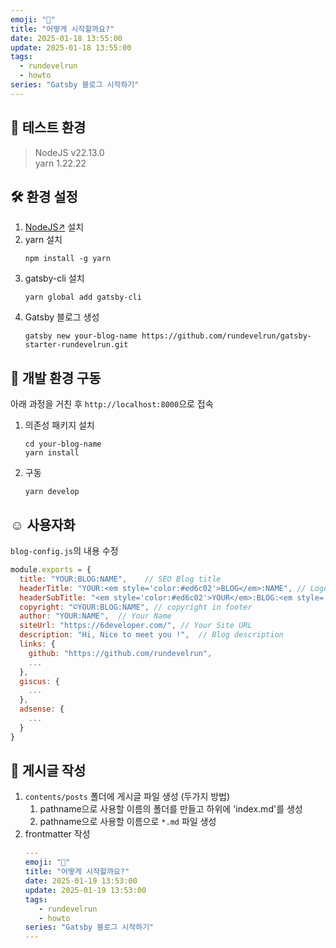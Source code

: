 ```yaml
---
emoji: "🚀"
title: "어떻게 시작할까요?"
date: 2025-01-18 13:55:00
update: 2025-01-18 13:55:00
tags:
  - rundevelrun
  - howto
series: "Gatsby 블로그 시작하기"
---
```


## 🧪 테스트 환경
> NodeJS v22.13.0 <br/>
> yarn 1.22.22

## 🛠️ 환경 설정
1. [NodeJS↗](https://nodejs.org/ko/download) 설치
2. yarn 설치
   ```shell
   npm install -g yarn
   ```
3. gatsby-cli 설치
   ```shell
   yarn global add gatsby-cli
   ```
4. Gatsby 블로그 생성
   ```shell
   gatsby new your-blog-name https://github.com/rundevelrun/gatsby-starter-rundevelrun.git
   ```

## 🚀 개발 환경 구동    
아래 과정을 거친 후 `http://localhost:8000`으로 접속
1. 의존성 패키지 설치
   ```shell
   cd your-blog-name
   yarn install
   ```
2. 구동
   ```shell
   yarn develop
   ```
   
## ☺️ 사용자화
`blog-config.js`의 내용 수정

```javascript
module.exports = {
  title: "YOUR:BLOG:NAME",    // SEO Blog title
  headerTitle: "YOUR:<em style='color:#ed6c02'>BLOG</em>:NAME", // Logo 1
  headerSubTitle: "<em style='color:#ed6c02'>YOUR</em>:BLOG:<em style='color:#ed6c02'>NAME</em>", // Logo 2
  copyright: "©YOUR:BLOG:NAME", // copyright in footer
  author: "YOUR:NAME",  // Your Name
  siteUrl: "https://6developer.com/", // Your Site URL
  description: "Hi, Nice to meet you !",  // Blog description
  links: {
    github: "https://github.com/rundevelrun",
    ...
  },
  giscus: {
    ...
  },
  adsense: {
    ...
  }
}
```

## 📝 게시글 작성
1. `contents/posts` 폴더에 게시글 파일 생성 (두가지 방법)
   1. pathname으로 사용할 이름의 폴더를 만들고 하위에 'index.md'를 생성
   2. pathname으로 사용할 이름으로 `*.md` 파일 생성
2. frontmatter 작성
   ```yaml
   ---
   emoji: "🚀"
   title: "어떻게 시작할까요?"
   date: 2025-01-19 13:53:00
   update: 2025-01-19 13:53:00
   tags:
      - rundevelrun
      - howto
   series: "Gatsby 블로그 시작하기"
   ---
   ```